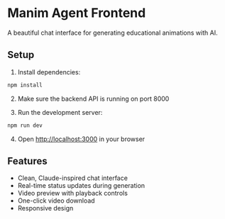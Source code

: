 # Manim Agent Frontend

A beautiful chat interface for generating educational animations with AI.

## Setup

1. Install dependencies:
```bash
npm install
```

2. Make sure the backend API is running on port 8000

3. Run the development server:
```bash
npm run dev
```

4. Open [http://localhost:3000](http://localhost:3000) in your browser

## Features

- Clean, Claude-inspired chat interface
- Real-time status updates during generation
- Video preview with playback controls
- One-click video download
- Responsive design